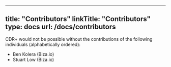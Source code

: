 
---
title: "Contributors"
linkTitle: "Contributors"
type: docs
url: /docs/contributors
---

CDR+ would not be possible without the contributions of the following individuals (alphabetically ordered):
- Ben Kolera (Biza.io)
- Stuart Low (Biza.io)